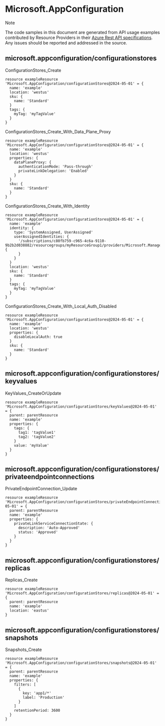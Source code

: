 # Microsoft.AppConfiguration
  
> [!NOTE]
> The code samples in this document are generated from API usage examples contributed by Resource Providers in their [Azure Rest API specifications](https://github.com/Azure/azure-rest-api-specs). Any issues should be reported and addressed in the source.


## microsoft.appconfiguration/configurationstores

ConfigurationStores_Create
```bicep
resource exampleResource 'Microsoft.AppConfiguration/configurationStores@2024-05-01' = {
  name: 'example'
  location: 'westus'
  sku: {
    name: 'Standard'
  }
  tags: {
    myTag: 'myTagValue'
  }
}
```

ConfigurationStores_Create_With_Data_Plane_Proxy
```bicep
resource exampleResource 'Microsoft.AppConfiguration/configurationStores@2024-05-01' = {
  name: 'example'
  location: 'westus'
  properties: {
    dataPlaneProxy: {
      authenticationMode: 'Pass-through'
      privateLinkDelegation: 'Enabled'
    }
  }
  sku: {
    name: 'Standard'
  }
}
```

ConfigurationStores_Create_With_Identity
```bicep
resource exampleResource 'Microsoft.AppConfiguration/configurationStores@2024-05-01' = {
  name: 'example'
  identity: {
    type: 'SystemAssigned, UserAssigned'
    userAssignedIdentities: {
      '/subscriptions/c80fb759-c965-4c6a-9110-9b2b2d038882/resourcegroups/myResourceGroup1/providers/Microsoft.ManagedIdentity/userAssignedIdentities/identity2': {
      }
    }
  }
  location: 'westus'
  sku: {
    name: 'Standard'
  }
  tags: {
    myTag: 'myTagValue'
  }
}
```

ConfigurationStores_Create_With_Local_Auth_Disabled
```bicep
resource exampleResource 'Microsoft.AppConfiguration/configurationStores@2024-05-01' = {
  name: 'example'
  location: 'westus'
  properties: {
    disableLocalAuth: true
  }
  sku: {
    name: 'Standard'
  }
}
```

## microsoft.appconfiguration/configurationstores/keyvalues

KeyValues_CreateOrUpdate
```bicep
resource exampleResource 'Microsoft.AppConfiguration/configurationStores/keyValues@2024-05-01' = {
  parent: parentResource 
  name: 'example'
  properties: {
    tags: {
      tag1: 'tagValue1'
      tag2: 'tagValue2'
    }
    value: 'myValue'
  }
}
```

## microsoft.appconfiguration/configurationstores/privateendpointconnections

PrivateEndpointConnection_Update
```bicep
resource exampleResource 'Microsoft.AppConfiguration/configurationStores/privateEndpointConnections@2024-05-01' = {
  parent: parentResource 
  name: 'example'
  properties: {
    privateLinkServiceConnectionState: {
      description: 'Auto-Approved'
      status: 'Approved'
    }
  }
}
```

## microsoft.appconfiguration/configurationstores/replicas

Replicas_Create
```bicep
resource exampleResource 'Microsoft.AppConfiguration/configurationStores/replicas@2024-05-01' = {
  parent: parentResource 
  name: 'example'
  location: 'eastus'
}
```

## microsoft.appconfiguration/configurationstores/snapshots

Snapshots_Create
```bicep
resource exampleResource 'Microsoft.AppConfiguration/configurationStores/snapshots@2024-05-01' = {
  parent: parentResource 
  name: 'example'
  properties: {
    filters: [
      {
        key: 'app1/*'
        label: 'Production'
      }
    ]
    retentionPeriod: 3600
  }
}
```
